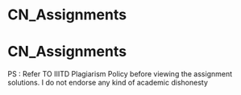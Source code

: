# CN_Assignments
# CN_Assignments
PS : Refer TO IIITD Plagiarism Policy before viewing the assignment solutions. I do not endorse any kind of academic dishonesty
